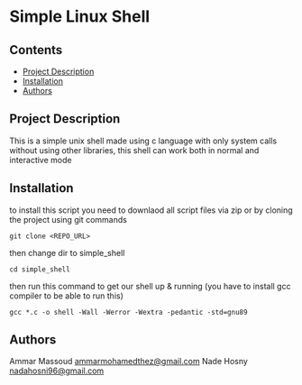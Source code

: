 # Simple Linux Shell

## Contents

- [Project Description](#project-description)
- [Installation](#installation)
- [Authors](#authors)

## Project Description

This is a simple unix shell made using c language with only system calls without using other libraries,
this shell can work both in normal and interactive mode

## Installation

to install this script you need to downlaod all script files via zip or by cloning the project using git commands
```
git clone <REPO_URL>
```
then change dir to simple_shell
```
cd simple_shell
```
then run this command to get our shell up & running (you have to install gcc compiler to be able to run this)
```
gcc *.c -o shell -Wall -Werror -Wextra -pedantic -std=gnu89
```

## Authors

Ammar Massoud <ammarmohamedthez@gmail.com>
Nade Hosny <nadahosni96@gmail.com>